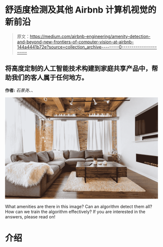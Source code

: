 # 舒适度检测及其他 Airbnb 计算机视觉的新前沿

> 原文：<https://medium.com/airbnb-engineering/amenity-detection-and-beyond-new-frontiers-of-computer-vision-at-airbnb-144a4441b72e?source=collection_archive---------0----------------------->

## 将高度定制的人工智能技术构建到家庭共享产品中，帮助我们的客人属于任何地方。

**作者:** *石景尧、、*

![](img/2c3fe03dd505d4abd27c22795c61b498.png)

What amenities are there in this image? Can an algorithm detect them all? How can we train the algorithm effectively? If you are interested in the answers, please read on!

# 介绍